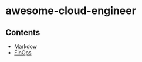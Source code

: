 # awesome-cloud-engineer



## Contents
- [Markdow](./Markdown/Markdown_index.md)
- [FinOps](./FinOps/FinOps_Index.md)



 

